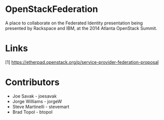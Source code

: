 OpenStackFederation
===================

A place to collaborate on the Federated Identity presentation
being presented by Rackspace and IBM, at the 2014 Atlanta
OpenStack Summit.


Links
=====

[1] https://etherpad.openstack.org/p/service-provider-federation-proposal


Contributors
============

- Joe Savak - joesavak
- Jorge Williams - jorgeW
- Steve Martinelli - stevemart
- Brad Topol - btopol
